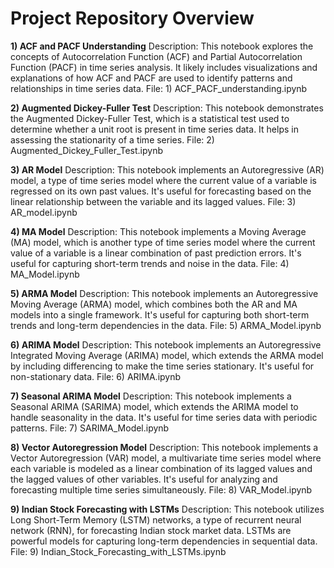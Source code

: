 # Project Repository Overview
**1) ACF and PACF Understanding**
Description: This notebook explores the concepts of Autocorrelation Function (ACF) and Partial Autocorrelation Function (PACF) in time series analysis. It likely includes visualizations and explanations of how ACF and PACF are used to identify patterns and relationships in time series data.
File: 1) ACF_PACF_understanding.ipynb

**2) Augmented Dickey-Fuller Test**
Description: This notebook demonstrates the Augmented Dickey-Fuller Test, which is a statistical test used to determine whether a unit root is present in time series data. It helps in assessing the stationarity of a time series.
File: 2) Augmented_Dickey_Fuller_Test.ipynb

**3) AR Model**
Description: This notebook implements an Autoregressive (AR) model, a type of time series model where the current value of a variable is regressed on its own past values. It's useful for forecasting based on the linear relationship between the variable and its lagged values.
File: 3) AR_model.ipynb

**4) MA Model**
Description: This notebook implements a Moving Average (MA) model, which is another type of time series model where the current value of a variable is a linear combination of past prediction errors. It's useful for capturing short-term trends and noise in the data.
File: 4) MA_Model.ipynb

**5) ARMA Model**
Description: This notebook implements an Autoregressive Moving Average (ARMA) model, which combines both the AR and MA models into a single framework. It's useful for capturing both short-term trends and long-term dependencies in the data.
File: 5) ARMA_Model.ipynb
 
**6) ARIMA Model**
Description: This notebook implements an Autoregressive Integrated Moving Average (ARIMA) model, which extends the ARMA model by including differencing to make the time series stationary. It's useful for non-stationary data.
File: 6) ARIMA.ipynb

**7) Seasonal ARIMA Model**
Description: This notebook implements a Seasonal ARIMA (SARIMA) model, which extends the ARIMA model to handle seasonality in the data. It's useful for time series data with periodic patterns.
File: 7) SARIMA_Model.ipynb

**8) Vector Autoregression Model**
Description: This notebook implements a Vector Autoregression (VAR) model, a multivariate time series model where each variable is modeled as a linear combination of its lagged values and the lagged values of other variables. It's useful for analyzing and forecasting multiple time series simultaneously.
File: 8) VAR_Model.ipynb

**9) Indian Stock Forecasting with LSTMs**
Description: This notebook utilizes Long Short-Term Memory (LSTM) networks, a type of recurrent neural network (RNN), for forecasting Indian stock market data. LSTMs are powerful models for capturing long-term dependencies in sequential data.
File: 9) Indian_Stock_Forecasting_with_LSTMs.ipynb
